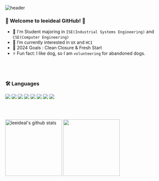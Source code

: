 ![header](https://capsule-render.vercel.app/api?type=waving&color=auto&height=300&section=header&text=Hello!&fontSize=90&animation=fadeIn&fontAlignY=38&desc=I'm%20Sangdon%20Lee&descAlignY=53&descAlign=54)

### 🔭 Welcome to leeideal GitHub! 👋 

- 🤔 I'm Student majoring in `ISE(Industrial Systems Engineering)` and `CSE(Computer Engineering)`
- 🌱 I’m currently interested in `UX` and `HCI`
- 🥅 2024 Goals : Clean Closure & Fresh Start
- ⚡ Fun fact: I like dog, so I am `volunteering` for abandoned dogs.

<br><br/>
### 🛠 Languages

<img src="https://img.shields.io/badge/HTML5-E34F26?style=flat&logo=HTML5&logoColor=white"/>  </t>
<img src="https://img.shields.io/badge/CSS3-1572B6?style=flat&logo=CSS3&logoColor=white"/> 
<img src="https://img.shields.io/badge/JavaScript-F7DF1E?style=flat&logo=JavaScript&logoColor=white"/>
<img src="https://img.shields.io/badge/TypeScript-3178C6?style=flat&logo=TypeScript&logoColor=white"/>
<img src="https://img.shields.io/badge/Node.js-339933?style=flat&logo=Node.js&logoColor=white"/>
<img src="https://img.shields.io/badge/Python-3776AB?style=flat-&logo=Python&logoColor=white"/>
<img src="https://img.shields.io/badge/R-276DC3?style=flat-&logo=R&logoColor=white"/>
<img src="https://img.shields.io/badge/C-A8B9CC?style=flat&logo=C&logoColor=white"/>

<br><br/>
<div style="display: flex, height:180px">
<img align="center" style="height:180px" src="https://github-readme-stats.vercel.app/api?username=leeideal&show_icons=true&include_all_commits=true&theme=nord&hide_border=true" alt="leeideal's github stats" />
<img align="center" style="height:180px" src="https://github-readme-stats.vercel.app/api/top-langs/?username=leeideal&layout=compact&theme=nord&hide_border=true" />
</div>
<br><br/>



<!-- <img src="https://github-readme-stats.vercel.app/api/top-langs/?username=leeideal&layout=compact"><br><br> -->

<!--
**leeideal/leeideal** is a ✨ _special_ ✨ repository because its `README.md` (this file) appears on your GitHub profile.

Here are some ideas to get you started:

- 🔭 I’m currently working on ...
- 🌱 I’m currently learning ...
- 👯 I’m looking to collaborate on ...
- 🤔 I’m looking for help with ...
- 💬 Ask me about ...
- 📫 How to reach me: ...
- 😄 Pronouns: ...
- ⚡ Fun fact: ...
-->

